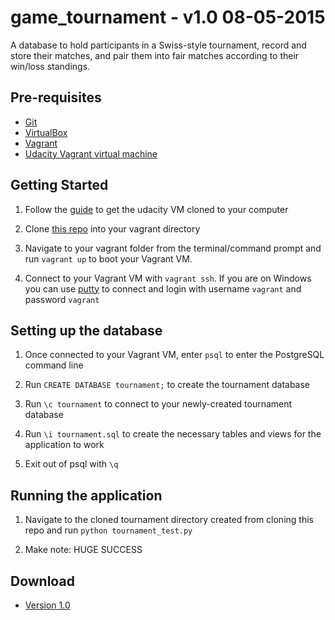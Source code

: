 game_tournament - v1.0 08-05-2015
===================================

A database to hold participants in a Swiss-style tournament, record and store their matches, and pair them into fair matches according to their win/loss standings.

Pre-requisites
--------------

- [Git]()
- [VirtualBox](https://www.virtualbox.org/)
- [Vagrant](https://www.vagrantup.com/)
- [Udacity Vagrant virtual machine](https://www.udacity.com/wiki/ud088/vagrant)

Getting Started
---------------

1. Follow the [guide](https://www.udacity.com/wiki/ud088/vagrant) to get the udacity VM cloned to your computer

2. Clone [this repo](https://github.com/Drkeenbean/game_tournament) into your vagrant directory

3. Navigate to your vagrant folder from the terminal/command prompt and run `vagrant up` to boot your Vagrant VM.

4. Connect to your Vagrant VM with `vagrant ssh`. If you are on Windows you can use [putty](http://www.chiark.greenend.org.uk/~sgtatham/putty/) to connect and login with username `vagrant` and password `vagrant`

Setting up the database
---------------

1. Once connected to your Vagrant VM, enter `psql` to enter the PostgreSQL command line

2. Run `CREATE DATABASE tournament;` to create the tournament database

3. Run `\c tournament` to connect to your newly-created tournament database

4. Run `\i tournament.sql` to create the necessary tables and views for the application to work

5. Exit out of psql with `\q`

Running the application
---------------

1. Navigate to the cloned tournament directory created from cloning this repo and run `python tournament_test.py`

2. Make note: HUGE SUCCESS

Download
-------
- [Version 1.0](https://github.com/Drkeenbean/game_tournament/master.zip)
